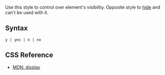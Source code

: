 Use this style to control over element's visibility. Opposite style to [hide](./hide.md) and can't be used with it.

## Syntax

```
y | yes | n | no
```

## CSS Reference

* [MDN: display](!https://developer.mozilla.org/en-US/docs/Web/CSS/display)
